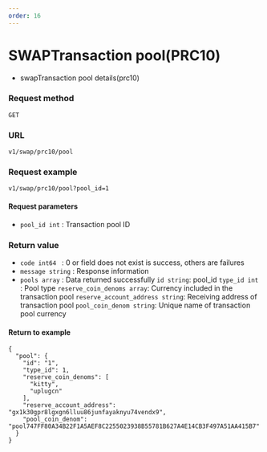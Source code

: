 ```yaml
---
order: 16
---
```


# SWAPTransaction pool(PRC10)

- swapTransaction pool details(prc10) 

### Request method
`GET`

### URL
`v1/swap/prc10/pool`

### Request example

```
v1/swap/prc10/pool?pool_id=1
```



#### Request parameters

- `pool_id int` : Transaction pool ID

### Return value
- `code int64 `  : 0 or field does not exist is success, others are failures
- `message string` : Response information
- `pools array` : Data returned successfully
  `id string`: pool_id
  `type_id int `: Pool type
  `reserve_coin_denoms array`: Currency included in the transaction pool
  `reserve_account_address string`: Receiving address of transaction pool
  `pool_coin_denom string`: Unique name of transaction pool currency


#### Return to example
```json5
{
  "pool": {
    "id": "1",
    "type_id": 1,
    "reserve_coin_denoms": [
      "kitty",
      "uplugcn"
    ],
    "reserve_account_address": "gx1k30gpr8lgxgn6lluu86junfayaknyu74vendx9",
    "pool_coin_denom": "pool747FF80A34B22F1A5AEF8C2255023938B55781B627A4E14CB3F497A51AA415B7"
  }
}
```